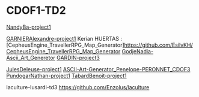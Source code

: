 # CDOF1-TD2

[NandyBa-project1](https://github.com/Decentralized-System/CDOF1-TD2)

[GARNIERAlexandre-project1](https://github.com/AlexandreGarnierESILV/-game_of_life---AlexandreGARNIER---CDOF3_TD1-)
Kerian HUERTAS : [CepheusEngine_TravellerRPG_Map_Generator]https://github.com/EsilvKH/CepheusEngine_TravellerRPG_Map_Generator
[GodjeNadia-Ascii_Art_Generetor](https://github.com/NadiaKlos/Ascii_Art_Generetor_GODJE_CDOF3)
[GARDIN-project3](https://github.com/RinjieMX/ToDoListJs-GARDIN-CDOF3)

[JulesDeleuse-project1](https://github.com/KryMucus/CDOF3-TD1)
[ASCII-Art-Generator_Penelope-PERONNET_CDOF3](https://github.com/lLopelope/ASCII-Art-Generator_Penelope-PERONNET_CDOF3)
[PundogarNathan-project1](https://github.com/Natgru06/Game-of-life_Pundogar-Nathan_TD1_CDOF3)
[TabardBenoit-project1](https://github.com/kahoo26/ToDo_TABARD_CDOF3)

laculture-lusardi-td3 https://github.com/Enzolus/laculture
